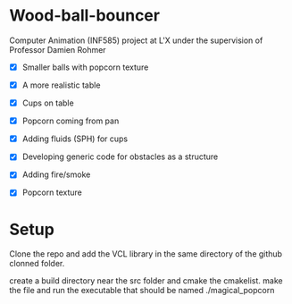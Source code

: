 # Wood-ball-bouncer
Computer Animation (INF585) project at L'X under the supervision of Professor Damien Rohmer
- [X] Smaller balls with popcorn texture
- [X] A more realistic table
- [X] Cups on table
- [X] Popcorn coming from pan
- [X] Adding fluids (SPH) for cups
- [X] Developing generic code for obstacles as a structure
- [X] Adding fire/smoke
- [X] Popcorn texture



# Setup

Clone the repo and add the VCL library in the same directory of the github clonned folder.

create a build directory near the src folder and cmake the cmakelist. make the file and run the executable that should be named ./magical_popcorn 

